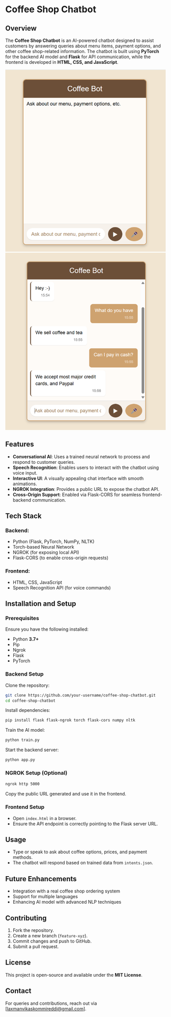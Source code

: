 # Coffee Shop Chatbot

## Overview

The **Coffee Shop Chatbot** is an AI-powered chatbot designed to assist customers by answering queries about menu items, payment options, and other coffee shop-related information. The chatbot is built using **PyTorch** for the backend AI model and **Flask** for API communication, while the frontend is developed in **HTML, CSS, and JavaScript**.

![Chatbot UI](https://github.com/laxmanvikas463/Talking-Coffee-shop/blob/main/images/chatbot-UI.png) ![Chatbot Features](https://github.com/laxmanvikas463/Talking-Coffee-shop/blob/main/images/chatbot-features.png)

## Features

- **Conversational AI**: Uses a trained neural network to process and respond to customer queries.
- **Speech Recognition**: Enables users to interact with the chatbot using voice input.
- **Interactive UI**: A visually appealing chat interface with smooth animations.
- **NGROK Integration**: Provides a public URL to expose the chatbot API.
- **Cross-Origin Support**: Enabled via Flask-CORS for seamless frontend-backend communication.

## Tech Stack

### Backend:
- Python (Flask, PyTorch, NumPy, NLTK)
- Torch-based Neural Network
- NGROK (for exposing local API)
- Flask-CORS (to enable cross-origin requests)

### Frontend:
- HTML, CSS, JavaScript
- Speech Recognition API (for voice commands)

## Installation and Setup

### Prerequisites

Ensure you have the following installed:
- Python **3.7+**
- Pip
- Ngrok
- Flask
- PyTorch

### Backend Setup

Clone the repository:

```sh
git clone https://github.com/your-username/coffee-shop-chatbot.git
cd coffee-shop-chatbot
```

Install dependencies:

```sh
pip install flask flask-ngrok torch flask-cors numpy nltk
```

Train the AI model:

```sh
python train.py
```

Start the backend server:

```sh
python app.py
```

### NGROK Setup (Optional)

```sh
ngrok http 5000
```

Copy the public URL generated and use it in the frontend.

### Frontend Setup

- Open `index.html` in a browser.
- Ensure the API endpoint is correctly pointing to the Flask server URL.

## Usage

- Type or speak to ask about coffee options, prices, and payment methods.
- The chatbot will respond based on trained data from `intents.json`.

## Future Enhancements

- Integration with a real coffee shop ordering system
- Support for multiple languages
- Enhancing AI model with advanced NLP techniques

## Contributing

1. Fork the repository.
2. Create a new branch (`feature-xyz`).
3. Commit changes and push to GitHub.
4. Submit a pull request.

## License

This project is open-source and available under the **MIT License**.

## Contact

For queries and contributions, reach out via [laxmanvikaskommireddi@gmail.com].
